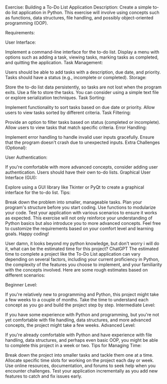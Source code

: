 Exercise: Building a To-Do List Application
Description:
Create a simple to-do list application in Python. This exercise will involve using concepts such as functions, data structures, file handling, and possibly object-oriented programming (OOP).

Requirements:

User Interface:

Implement a command-line interface for the to-do list.
Display a menu with options such as adding a task, viewing tasks, marking tasks as completed, and quitting the application.
Task Management:

Users should be able to add tasks with a description, due date, and priority.
Tasks should have a status (e.g., incomplete or completed).
Storage:

Store the to-do list data persistently, so tasks are not lost when the program exits.
Use a file to store the tasks. You can consider using a simple text file or explore serialization techniques.
Task Sorting:

Implement functionality to sort tasks based on due date or priority.
Allow users to view tasks sorted by different criteria.
Task Filtering:

Provide an option to filter tasks based on status (completed or incomplete).
Allow users to view tasks that match specific criteria.
Error Handling:

Implement error handling to handle invalid user inputs gracefully.
Ensure that the program doesn't crash due to unexpected inputs.
Extra Challenges (Optional):

User Authentication:

If you're comfortable with more advanced concepts, consider adding user authentication. Users should have their own to-do lists.
Graphical User Interface (GUI):

Explore using a GUI library like Tkinter or PyQt to create a graphical interface for the to-do list.
Tips:

Break down the problem into smaller, manageable tasks.
Plan your program's structure before you start coding.
Use functions to modularize your code.
Test your application with various scenarios to ensure it works as expected.
This exercise will not only reinforce your understanding of Python basics but also introduce you to more advanced concepts. Feel free to customize the requirements based on your comfort level and learning goals. Happy coding!

User
damn, it looks beyond my python knowledge, but don't worry i will do it, what can be the estimated time for this project?
ChatGPT
The estimated time to complete a project like the To-Do List application can vary depending on several factors, including your current proficiency in Python, the complexity of the features you choose to implement, and your familiarity with the concepts involved. Here are some rough estimates based on different scenarios:

Beginner Level:

If you're relatively new to programming and Python, this project might take a few weeks to a couple of months. Take the time to understand each concept as you go and build the project step by step.
Intermediate Level:

If you have some experience with Python and programming, but you're not yet comfortable with file handling, data structures, and more advanced concepts, the project might take a few weeks.
Advanced Level:

If you're already comfortable with Python and have experience with file handling, data structures, and perhaps even basic OOP, you might be able to complete this project in a week or two.
Tips for Managing Time:

Break down the project into smaller tasks and tackle them one at a time.
Allocate specific time slots for working on the project each day or week.
Use online resources, documentation, and forums to seek help when you encounter challenges.
Test your application incrementally as you add new features to catch and fix issues early.
